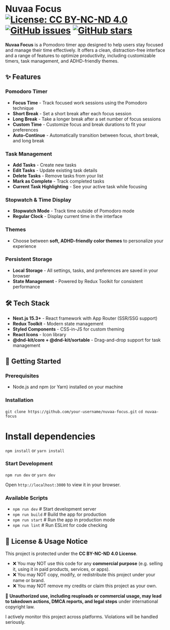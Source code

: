 # Nuvaa Focus [![License: CC BY-NC-ND 4.0](https://img.shields.io/badge/License-CC%20BY--NC--ND%204.0-lightgrey.svg)](https://creativecommons.org/licenses/by-nc-nd/4.0/) [![GitHub issues](https://github.com/catherineisonline/nuvaa-focus/issues)](https://github.com/catherineisonline/nuvaa-focus/issues) [![GitHub stars](https://img.shields.io/github/stars/catherineisonline/nuvaa-focus)](https://github.com/catherineisonline/nuvaa-focus/stargazers)

**Nuvaa Focus** is a Pomodoro timer app designed to help users stay focused and manage their time effectively. It offers a clean, distraction-free interface and a range of features to optimize productivity, including customizable timers, task management, and ADHD-friendly themes.

## ✨ Features

### Pomodoro Timer

- **Focus Time** - Track focused work sessions using the Pomodoro technique
- **Short Break** - Set a short break after each focus session
- **Long Break** - Take a longer break after a set number of focus sessions
- **Custom Time** - Customize focus and break durations to fit your preferences
- **Auto-Continue** - Automatically transition between focus, short break, and long break

### Task Management

- **Add Tasks** - Create new tasks
- **Edit Tasks** - Update existing task details
- **Delete Tasks** - Remove tasks from your list
- **Mark as Complete** - Track completed tasks
- **Current Task Highlighting** - See your active task while focusing

### Stopwatch & Time Display

- **Stopwatch Mode** - Track time outside of Pomodoro mode
- **Regular Clock** - Display current time in the interface

### Themes

- Choose between **soft, ADHD-friendly color themes** to personalize your experience

### Persistent Storage

- **Local Storage** - All settings, tasks, and preferences are saved in your browser
- **State Management** - Powered by Redux Toolkit for consistent performance

## 🛠 Tech Stack

- **Next.js 15.3+** - React framework with App Router (SSR/SSG support)
- **Redux Toolkit** - Modern state management
- **Styled Components** - CSS-in-JS for custom theming
- **React Icons** - Icon library
- **@dnd-kit/core + @dnd-kit/sortable** - Drag-and-drop support for task management

## 🚀 Getting Started

### Prerequisites

- Node.js and npm (or Yarn) installed on your machine

### Installation

`git clone https://github.com/your-username/nuvaa-focus.git`
`cd nuvaa-focus`

# Install dependencies

`npm install` or `yarn install`

### Start Development

`npm run dev` or `yarn dev`

Open `http://localhost:3000` to view it in your browser.

### Available Scripts

- `npm run dev` # Start development server
- `npm run build` # Build the app for production
- `npm run start` # Run the app in production mode
- `npm run lint` # Run ESLint for code checking

## 🚫 License & Usage Notice

This project is protected under the **CC BY-NC-ND 4.0 License**.

- ❌ You may NOT use this code for any **commercial purpose** (e.g. selling it, using it in paid products, services, or apps).
- ❌ You may NOT copy, modify, or redistribute this project under your name or brand.
- ❌ You may NOT remove my credits or claim this project as your own.

📣 **Unauthorized use, including reuploads or commercial usage, may lead to takedown actions, DMCA reports, and legal steps** under international copyright law.

I actively monitor this project across platforms. Violations will be handled seriously.
